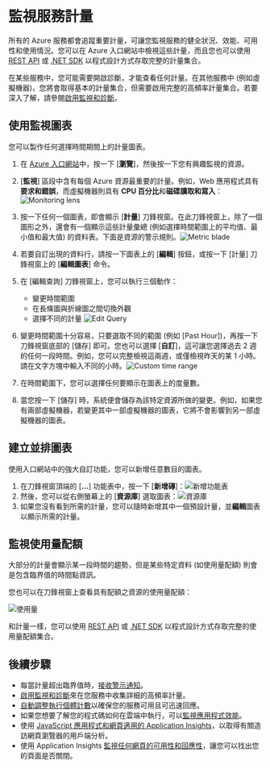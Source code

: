 <properties 
	pageTitle="監視服務計量" 
	description="了解如何在 Azure 自訂監視圖表。" 
	authors="stepsic-microsoft-com" 
	manager="ronmart" 
	editor="" 
	services="azure-portal"
documentationCenter=""/>

<tags 
	ms.service="azure-portal" 
	ms.workload="na" 
	ms.tgt_pltfrm="na" 
	ms.devlang="na" 
	ms.topic="article" 
	ms.date="04/28/2015" 
	ms.author="stepsic"/>

# 監視服務計量

所有的 Azure 服務都會追蹤重要計量，可讓您監視服務的健全狀況、效能、可用性和使用情況。您可以在 Azure 入口網站中檢視這些計量，而且您也可以使用 [REST API](https://msdn.microsoft.com/library/azure/dn931930.aspx) 或 [.NET SDK](https://www.nuget.org/packages/Microsoft.Azure.Insights/) 以程式設計方式存取完整的計量集合。

在某些服務中，您可能需要開啟診斷，才能查看任何計量。在其他服務中 (例如虛擬機器)，您將會取得基本的計量集合，但需要啟用完整的高頻率計量集合。若要深入了解，請參閱[啟用監視和診斷](insights-how-to-use-diagnostics.md)。

## 使用監視圖表 

您可以製作任何選擇時間期間上的計量圖表。

1. 在 [Azure 入口網站](https://portal.azure.com/)中，按一下 [**瀏覽**]，然後按一下您有興趣監視的資源。

2. [**監視**] 區段中含有每個 Azure 資源最重要的計量。例如，Web 應用程式具有**要求和錯誤**，而虛擬機器則具有 **CPU 百分比**和**磁碟讀取和寫入**：![Monitoring lens](./media/insights-how-to-customize-monitoring/Insights_MonitoringChart.png)

3. 按一下任何一個圖表，即會顯示 [**計量**] 刀鋒視窗。在此刀鋒視窗上，除了一個圖形之外，還會有一個顯示這些計量彙總 (例如選擇時間範圍上的平均值、最小值和最大值) 的資料表。下面是資源的警示規則。![Metric blade](./media/insights-how-to-customize-monitoring/Insights_MetricBlade.png)

4. 若要自訂出現的資料行，請按一下圖表上的 [**編輯**] 按鈕，或按一下 [計量] 刀鋒視窗上的 [**編輯圖表**] 命令。

5. 在 [編輯查詢] 刀鋒視窗上，您可以執行三個動作：
    - 變更時間範圍
    - 在長條圖與折線圖之間切換外觀
    - 選擇不同的計量 ![Edit Query](./media/insights-how-to-customize-monitoring/Insights_EditQuery.png)

6. 變更時間範圍十分容易，只要選取不同的範圍 (例如 [Past Hour])，再按一下刀鋒視窗底部的 [儲存] 即可。您也可以選擇 [**自訂**]，這可讓您選擇過去 2 週的任何一段時間。例如，您可以完整檢視這兩週，或僅檢視昨天的某 1 小時。請在文字方塊中輸入不同的小時。![Custom time range](./media/insights-how-to-customize-monitoring/Insights_CustomTime.png)

7. 在時間範圍下，您可以選擇任何要顯示在圖表上的度量數。

8. 當您按一下 [儲存] 時，系統便會儲存為該特定資源所做的變更。例如，如果您有兩部虛擬機器，若變更其中一部虛擬機器的圖表，它將不會影響到另一部虛擬機器的圖表。

## 建立並排圖表

使用入口網站中的強大自訂功能，您可以新增任意數目的圖表。

1. 在刀鋒視窗頂端的 [**...**] 功能表中，按一下 [**新增磚**]：![新增功能表](./media/insights-how-to-customize-monitoring/Insights_AddMenu.png)
2. 然後，您可以從右側螢幕上的 [**資源庫**] 選取圖表：![資源庫](./media/insights-how-to-customize-monitoring/Insights_Gallery.png)
3. 如果您沒有看到所需的計量，您可以隨時新增其中一個預設計量，並**編輯**圖表以顯示所需的計量。 

## 監視使用量配額

大部分的計量會顯示某一段時間的趨勢，但是某些特定資料 (如使用量配額) 則會是包含臨界值的時間點資訊。

您也可以在刀鋒視窗上查看具有配額之資源的使用量配額：

![使用量](./media/insights-how-to-customize-monitoring/Insights_UsageChart.png)

和計量一樣，您可以使用 [REST API](https://msdn.microsoft.com/library/azure/dn931963.aspx) 或 [.NET SDK](https://www.nuget.org/packages/Microsoft.Azure.Insights/) 以程式設計方式存取完整的使用量配額集合。

## 後續步驟

* 每當計量超出臨界值時，[接收警示通知](insights-receive-alert-notifications.md)。
* [啟用監視和診斷](insights-how-to-use-diagnostics.md)來在您服務中收集詳細的高頻率計量。
* [自動調整執行個體計數](insights-how-to-scale.md)以確保您的服務可用且可迅速回應。
* 如果您想要了解您的程式碼如何在雲端中執行，可以[監視應用程式效能](insights-perf-analytics.md)。
* 使用 [JavaScript 應用程式和網頁適用的 Application Insights](../app-insights-web-track-usage.md)，以取得有關造訪網頁瀏覽器的用戶端分析。
* 使用 Application Insights [監視任何網頁的可用性和回應性](../app-insights-monitor-web-app-availability.md)，讓您可以找出您的頁面是否關閉。
 

<!---HONumber=July15_HO4-->